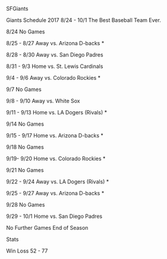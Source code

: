 SFGiants


Giants Schedule 2017 8/24 - 10/1
The Best Baseball Team Ever.

8/24
No Games

8/25 - 8/27 Away
vs. Arizona D-backs *

8/28 - 8/30 Away
vs. San Diego Padres

8/31 - 9/3 Home
vs. St. Lewis Cardinals

9/4 - 9/6 Away
vs. Colorado Rockies *

9/7
No Games

9/8 - 9/10 Away
vs. White Sox

9/11 - 9/13 Home
vs. LA Dogers (Rivals) *

9/14
No Games

9/15 - 9/17 Home
vs. Arizona D-backs *

9/18
No Games

9/19- 9/20 Home
vs. Colorado Rockies *

9/21
No Games

9/22 - 9/24 Away
vs. LA Dogers (Rivals) *

9/25 - 9/27 Away
vs. Arizona D-backs *

9/28
No Games

9/29 - 10/1 Home
vs. San Diego Padres

No Further Games End of Season

Stats

Win  Loss
52 - 77